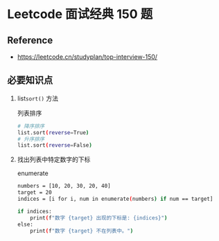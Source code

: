# Leetcode 面试经典 150 题

## Reference

- https://leetcode.cn/studyplan/top-interview-150/



## 必要知识点

1. list`sort()` 方法

    列表排序
    ```bash
    # 降序排序
    list.sort(reverse=True)
    # 升序排序
    list.sort(reverse=False)
    ```

2. 找出列表中特定数字的下标

    enumerate

    ```bash
    numbers = [10, 20, 30, 20, 40]
    target = 20
    indices = [i for i, num in enumerate(numbers) if num == target]

    if indices:
        print(f"数字 {target} 出现的下标是: {indices}")
    else:
        print(f"数字 {target} 不在列表中。")

    ```
